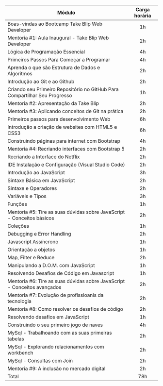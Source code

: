 | Módulo 								 		     | Carga horária  | 
|   ---     								   		     |     :---:      | 
| Boas-vindas ao Bootcamp Take Blip Web Developer 			      		     |       1h       |
| Mentoria #1: Aula Inaugural - Take Blip Web Developer	      		     		     |       2h       |
| Lógica de Programação Essencial          				      		     |       4h       |
| Primeiros Passos Para Começar a Programar    				      		     |       4h       |
| Aprenda o que são Estrutura de Dados e Algoritmos			      		     |       2h       |
| Introdução ao Git e ao Github        					      		     |       2h       |
| Criando seu Primeiro Repositório no GitHub Para Compartilhar Seu Progresso  		     |       1h       |
| Mentoria #2: Apresentação da Take Blip						     |       2h       |
| Mentoria #3: Aplicando conceitos de Git na prática					     |       2h       |
| Primeiros passos para desenvolvimento Web						     |       6h       |
| Introdução a criação de websites com HTML5 e CSS3					     |       6h       |
| Construindo páginas para internet com Bootstrap	         	      		     |       4h       |
| Mentoria #4: Recriando interfaces com Bootstrap 5					     |       2h       |
| Recriando a Interface do Netflix		   					     |       2h       |
| IDE Instalação e Configuração (Visual Studio Code)   					     |       2h       |
| Introdução ao JavaScript			            				     |       3h       |
| Sintaxe Básica em JavaScript		          	      				     |       2h       |
| Sintaxe e Operadores			          	      				     |       2h       |
| Variáveis e Tipos				 					     |       3h       |
| Funções				           					     |       1h       |
| Mentoria #5: Tire as suas dúvidas sobre JavaScript - Conceitos básicos		     |       2h       |
| Coleções				        					     |       1h       |
| Debugging e Error Handling				        		             |       2h       |
| Javascript Assíncrono			          			      		     |       1h       |
| Orientação a objetos		          				      		     |       1h       |
| Map, Filter e Reduce							       	             |       2h       |
| Manipulando a D.O.M. com JavaScript			          		      	     |       1h       |
| Resolvendo Desafios de Código em Javascript          					     |       1h       |
| Mentoria #6: Tire as suas dúvidas sobre JavaScript - Conceitos avançados		     |       2h       |
| Mentoria #7: Evolução de profissioanis da tecnologia					     |       2h       |
| Mentoria #8: Como resolver os desafios de código					     |       2h       |
| Resolvendo desafios em JavaScript    				   	      		     |       1h       |
| Construindo o seu primeiro jogo de naves			   	      		     |       4h       |
| MySql - Trabalhoando com as suas primeiras tabelas	      		     		     |       2h       |
| MySql - Explorando relacionamentos com workbench			      		     |       2h       |
| MySql - Consultas com Join					   	      		     |       2h       |
| Mentoria #9: A inclusão no mercado digital						     |       2h       |
| Total					      	      					     |       78h      |
